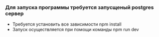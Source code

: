 ### Для запуска программы требуется запусщеный postgres сервер
- Требуется установить все зависимости npm install
- Запуск осуществляется при помощи команды npm run dev
